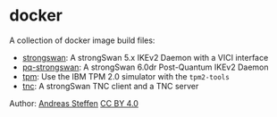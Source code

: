 # docker
A collection of docker image build files:

* [strongswan](strongswan): A strongSwan 5.x IKEv2 Daemon with a VICI interface
* [pq-strongswan](pq-strongswan): A strongSwan 6.0dr Post-Quantum IKEv2 Daemon
* [tpm](tpm): Use the IBM TPM 2.0 simulator with the `tpm2-tools`
* [tnc](tnc): A strongSwan TNC client and a TNC server

Author:  [Andreas Steffen][AS] [CC BY 4.0][CC]

[AS]: mailto:andreas.steffen@strongsec.net
[CC]: http://creativecommons.org/licenses/by/4.0/
